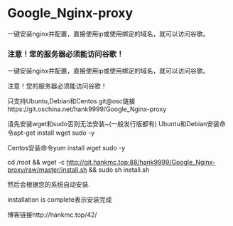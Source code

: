 # Google_Nginx-proxy
一键安装nginx并配置，直接使用ip或使用绑定的域名，就可以访问谷歌。
### 注意！您的服务器必须能访问谷歌！

一键安装nginx并配置，直接使用ip或使用绑定的域名，就可以访问谷歌。

注意！您的服务器必须能访问谷歌！

只支持Ubuntu,Debian和Centos
git@osc链接https://git.oschina.net/hank9999/Google_Nginx-proxy

请先安装wget和sudo否则无法安装~(一般发行版都有) Ubuntu和Debian安装命令apt-get install wget sudo -y

Centos安装命令yum install wget sudo -y

cd /root && wget -c http://git.hankmc.top:88/hank9999/Google_Nginx-proxy/raw/master/install.sh && sudo sh install.sh

然后会根据您的系统自动安装.

installation is complete表示安装完成

博客链接http://hankmc.top/42/
